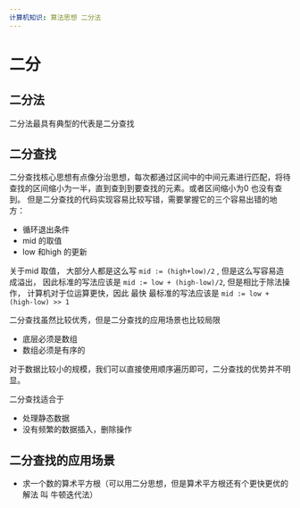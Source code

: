 ```yaml
---
计算机知识: 算法思想 二分法
---
```


# 二分

## 二分法

二分法最具有典型的代表是二分查找

## 二分查找

二分查找核心思想有点像分治思想，每次都通过区间中的中间元素进行匹配，将待查找的区间缩小为一半，直到查到到要查找的元素。或者区间缩小为0 也没有查到。 但是二分查找的代码实现容易比较写错，需要掌握它的三个容易出错的地方：

* 循环退出条件
* mid 的取值
* low 和high 的更新

关于mid 取值， 大部分人都是这么写 `mid := (high+low)/2` , 但是这么写容易造成溢出， 因此标准的写法应该是 `mid := low + (high-low)/2`, 但是相比于除法操作， 计算机对于位运算更快，因此 最快 最标准的写法应该是 `mid := low + (high-low) >> 1`

二分查找虽然比较优秀，但是二分查找的应用场景也比较局限

* 底层必须是数组
* 数组必须是有序的

对于数据比较小的规模，我们可以直接使用顺序遍历即可，二分查找的优势并不明显。

二分查找适合于

* 处理静态数据
* 没有频繁的数据插入，删除操作

## 二分查找的应用场景

* 求一个数的算术平方根（可以用二分思想，但是算术平方根还有个更快更优的解法 叫 牛顿迭代法）

